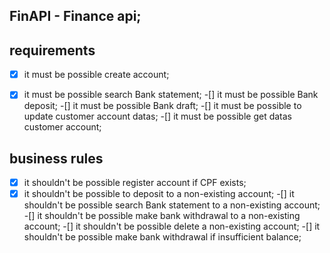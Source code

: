 ## FinAPI - Finance api;

## requirements

-[x] it must be possible create account;
-[x] it must be possible search Bank statement;
-[] it must be possible Bank deposit;
-[] it must be possible Bank draft;
-[] it must be possible to update customer account datas;
-[] it must be possible get datas customer account;


## business rules

-[x] it shouldn't be possible register account if CPF exists;
-[x] it shouldn't be possible to deposit to a non-existing account;
-[] it shouldn't be possible search Bank statement to a non-existing account;
-[] it shouldn't be possible make bank withdrawal to a non-existing account;
-[] it shouldn't be possible delete a non-existing account;
-[] it shouldn't be possible make bank withdrawal if insufficient balance;
